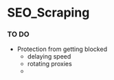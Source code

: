 # SEO_Scraping
 
### TO DO
* Protection from getting blocked
  * delaying speed
  * rotating proxies
  * 